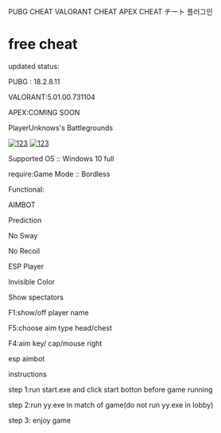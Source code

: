 PUBG CHEAT VALORANT CHEAT APEX CHEAT チート 플러그인
# free cheat
updated status:

PUBG : 18.2.8.11

VALORANT:5.01.00.731104

APEX:COMING SOON

PlayerUnknows's Battlegrounds

<a href="https://ibb.co/W245QK6"><img src="https://i.ibb.co/XCrL9Jb/123.png" alt="123" border="0"></a>
<a href="https://i.imgur.com/PwWuQ1d.png"><img src="https://i.imgur.com/PwWuQ1d.png" alt="123" border="0"></a>


Supported OS :: Windows 10 full

require:Game Mode :: Bordless

Functional:

AIMBOT

Prediction

No Sway

No Recoil

ESP Player

Invisible Color

Show spectators


F1:show/off player name

F5:choose aim type head/chest

F4:aim key/ cap/mouse right

esp aimbot

instructions

step 1:run start.exe and click start botton before game running

step 2:run yy.exe in match of game(do not run yy.exe in lobby)

step 3: enjoy game
